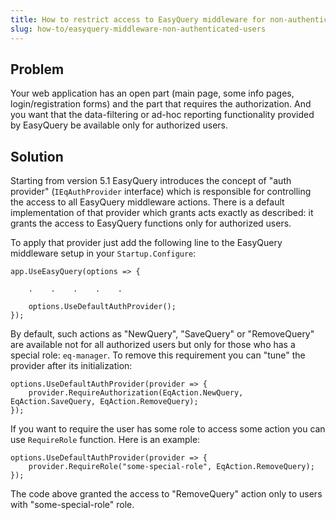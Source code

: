 ```yaml
---
title: How to restrict access to EasyQuery middleware for non-authenticated users
slug: how-to/easyquery-middleware-non-authenticated-users
---
```



## Problem
Your web application has an open part (main page, some info pages, login/registration forms) and the part that requires the authorization. 
And you want that the data-filtering or ad-hoc reporting functionality provided by EasyQuery be available only for authorized users. 

## Solution
Starting from version 5.1 EasyQuery introduces the concept of "auth provider" (`IEqAuthProvider` interface) which is responsible for controlling the access to all EasyQuery middleware actions.
There is a default implementation of that provider which grants acts exactly as described: it grants the access to EasyQuery functions only for authorized users.

To apply that provider just add the following line to the EasyQuery middleware setup in your `Startup.Configure`:

```
app.UseEasyQuery(options => {
    
	.    .    .    .    .
	
	options.UseDefaultAuthProvider();
});
```


By default, such actions as "NewQuery", "SaveQuery" or "RemoveQuery" are available not for all authorized users but only for those who has a special role: `eq-manager`.
To remove this requirement you can "tune" the provider after its initialization:

```
options.UseDefaultAuthProvider(provider => {
    provider.RequireAuthorization(EqAction.NewQuery, EqAction.SaveQuery, EqAction.RemoveQuery);
});

```

If you want to require the user has some role to access some action you can use `RequireRole` function. Here is an example:

```
options.UseDefaultAuthProvider(provider => {
    provider.RequireRole("some-special-role", EqAction.RemoveQuery);
});

```

The code above granted the access to "RemoveQuery" action only to users with "some-special-role" role.